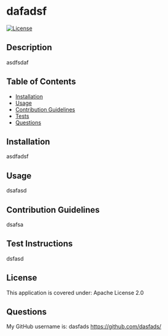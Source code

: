 # dafadsf

[![License](https://img.shields.io/badge/License-Apache_2.0-blue.svg)](https://opensource.org/licenses/Apache-2.0)

## Description

asdfsdaf

## Table of Contents

- [Installation](#installation)
- [Usage](#usage)
- [Contribution Guidelines](#contribution-guidelines)
- [Tests](#test-instructions)
- [Questions](#questions)

## Installation

asdfadsf

## Usage

dsafasd

## Contribution Guidelines

dsafsa

## Test Instructions

dsfasd

## License

This application is covered under: Apache License 2.0

## Questions

 My GitHub username is: dasfads <https://github.com/dasfads/>
